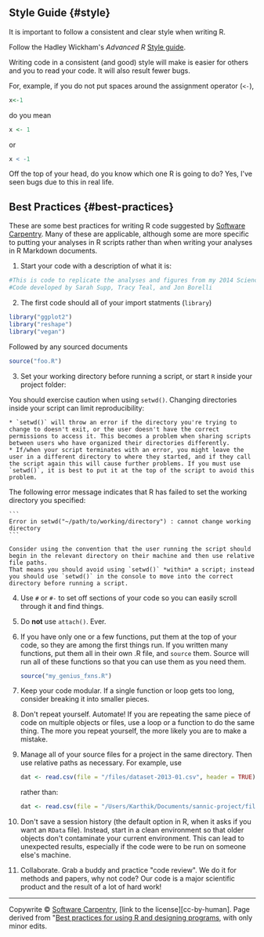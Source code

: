 <!-- 
.. title: Best practices for using R
-->

## Style Guide {#style}

It is important to follow a consistent and clear style when writing R.

Follow the Hadley Wickham's *Advanced R* [Style guide](http://adv-r.had.co.nz/Style.html).

Writing code in a  consistent (and good) style will make is easier for others and you to read your code.
It will also result fewer bugs.

For, example, if you do not put spaces around the assignment operator (`<-`),
```r
x<-1
```
do you mean
```r
x <- 1
```
or
```r
x < -1
```
Off the top of your head, do you know which one R is going to do?
Yes, I've seen bugs due to this in real life.

## Best Practices {#best-practices}

These are some best practices for writing R code suggested by [Software Carpentry](http://swcarpentry.github.io/r-novice-inflammation/06-best-practices-R.html). Many of these are applicable, although some are more specific to putting your analyses in R scripts rather than when writing your analyses in R Markdown documents.

1. Start your code with a description of what it is:

```r
#This is code to replicate the analyses and figures from my 2014 Science paper.
#Code developed by Sarah Supp, Tracy Teal, and Jon Borelli
```

2. The first code should all of your import statments (`library`)

```r
library("ggplot2")
library("reshape")
library("vegan")
```

Followed by any sourced documents
```r
source("foo.R")
```

3. Set your working directory before running a script, or start `R` inside your project folder:

  You should exercise caution when using `setwd()`.
  Changing directories inside your script can limit reproducibility:

	* `setwd()` will throw an error if the directory you're trying to change to doesn't exit, or the user doesn't have the correct permissions to access it. This becomes a problem when sharing scripts between users who have organized their directories differently.
	* If/when your script terminates with an error, you might leave the user in a different directory to where they started, and if they call the script again this will cause further problems. If you must use `setwd()`, it is best to put it at the top of the script to avoid this problem.

   The following error message indicates that R has failed to set the working directory you specified:

	```
	Error in setwd("~/path/to/working/directory") : cannot change working directory
	```

	Consider using the convention that the user running the script should begin in the relevant directory on their machine and then use relative file paths.
	That means you should avoid using `setwd()` *within* a script; instead you should use `setwd()` in the console to move into the correct directory before running a script.

4. Use `#` or `#-` to set off sections of your code so you can easily scroll through it and find things.

5. Do **not** use `attach()`. Ever.

6. If you have only one or a few functions, put them at the top of
   your code, so they are among the first things run. If you written
   many functions, put them all in their own .R file, and `source`
   them. Source will run all of these functions so that you can use
   them as you need them.

	```r
	source("my_genius_fxns.R")
	```

7. Keep your code modular. If a single function or loop gets too long,
   consider breaking it into smaller pieces.

8. Don't repeat yourself. Automate! If you are repeating the same
   piece of code on multiple objects or files, use a loop or a
   function to do the same thing. The more you repeat yourself, the
   more likely you are to make a mistake.

9. Manage all of your source files for a project in the same
   directory. Then use relative paths as necessary. For example, use

	```r
	dat <- read.csv(file = "/files/dataset-2013-01.csv", header = TRUE)
	```

    rather than:

	```r
	dat <- read.csv(file = "/Users/Karthik/Documents/sannic-project/files/dataset-2013-01.csv", header = TRUE)
	```

10. Don't save a session history (the default option in R, when it
    asks if you want an `RData` file). Instead, start in a clean
    environment so that older objects don't contaminate your current
    environment. This can lead to unexpected results, especially if
    the code were to be run on someone else's machine.

11. Collaborate. Grab a buddy and practice "code review". We do it for
    methods and papers, why not code? Our code is a major scientific
    product and the result of a lot of hard work!


* * *

Copywrite  © [Software Carpentry](http://software-carpentry.org/), [link to the license][cc-by-human]. Page derived from "[Best practices for using R and designing programs](http://swcarpentry.github.io/r-novice-inflammation/06-best-practices-R.html), with only minor edits.

